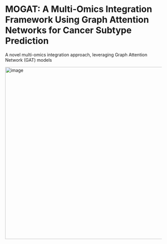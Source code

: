 # MOGAT: A Multi-Omics Integration Framework Using Graph Attention Networks for Cancer Subtype Prediction

A novel multi-omics integration approach, leveraging Graph Attention Network (GAT) models

<img width="553" alt="image" src="https://github.com/mldag2k18/MOGAT/assets/157138926/5d6f67c9-55c8-4358-ac93-bd9b4a13415c">

